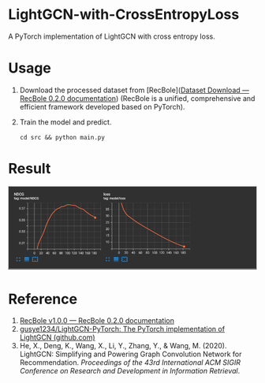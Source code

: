 # LightGCN-with-CrossEntropyLoss

A PyTorch implementation of LightGCN with cross entropy loss.

# Usage

1. Download the processed dataset from [RecBole]([Dataset Download — RecBole 0.2.0 documentation](https://recbole.io/docs/user_guide/data/dataset_download.html)) (RecBole is a unified, comprehensive and efficient framework developed based on PyTorch).

2. Train the model and predict.

   ```
   cd src && python main.py
   ```

# Result

![result](./imags/imag.png)

# Reference

1. [RecBole v1.0.0 — RecBole 0.2.0 documentation](https://recbole.io/docs/)
2. [gusye1234/LightGCN-PyTorch: The PyTorch implementation of LightGCN (github.com)](https://github.com/gusye1234/LightGCN-PyTorch)
3. He, X., Deng, K., Wang, X., Li, Y., Zhang, Y., & Wang, M. (2020). LightGCN: Simplifying and Powering Graph Convolution Network for Recommendation. *Proceedings of the 43rd International ACM SIGIR Conference on Research and Development in Information Retrieval*.



